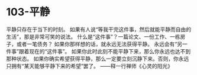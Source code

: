 # 103-平静
平静只存在于当下的时刻。
如果有人说“等我干完这件事，然后就能平静而自由的生活”，那是非常可笑的说法。
什么是“这件事”？一篇论文、一份工作、一栋房子，或者一笔债务？
如果你那样想的话，就永远无法获得平静。
永远会有“另一件事”跟着现在的“这件事”。
如果你此时此刻不能平静下来，那么你永远也达不到那种状态。
如果你确实希望获得平静，那么一定要立刻沉静下来。否则，你永远只拥有“某天能够平静下来的希望”罢了。
——释一行禅师《心灵的阳光》
